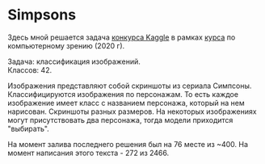 # Simpsons

Здесь мной решается задача [конкурса Kaggle](https://www.kaggle.com/c/journey-springfield) в рамках [курса](https://stepik.org/course/50352/info) по компьютерному зрению (2020 г). 

Задача: классификация изображений.<br>
Классов: 42. 

Изображения представляют собой скриншоты из сериала Симпсоны. Классифицируются изображения по персонажам. То есть каждое изображение имеет класс с названием персонажа, который на нем нарисован.
Скриншоты разных размеров. На некоторых изображениях могут присутствовать два персонажа, тогда модели приходится "выбирать".

На момент залива последнего решения был на 76 месте из ~400.
На момент написания этого текста - 272 из 2466.
